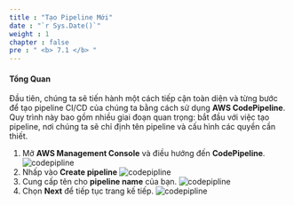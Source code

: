 ```yaml
---
title : "Tạo Pipeline Mới"
date : "`r Sys.Date()`"
weight : 1
chapter : false
pre : " <b> 7.1 </b> "
---
```


#### Tổng Quan
Đầu tiên, chúng ta sẽ tiến hành một cách tiếp cận toàn diện và từng bước để tạo pipeline CI/CD của chúng ta bằng cách sử dụng **AWS CodePipeline**. Quy trình này bao gồm nhiều giai đoạn quan trọng: bắt đầu với việc tạo pipeline, nơi chúng ta sẽ chỉ định tên pipeline và cấu hình các quyền cần thiết.

1. Mở **AWS Management Console** và điều hướng đến **CodePipeline**. ![codepipline](/images/6-set-up-pipeline/1-choose%20pipeline%20seeting/(1)-code-pipeline.jpg?width=60pc)
2. Nhấp vào **Create pipeline** ![codepipline](/images/6-set-up-pipeline/1-choose%20pipeline%20seeting/(2)-create-new-pipeline.jpg?width=60pc)
3. Cung cấp tên cho **pipeline name** của bạn. ![codepipline](/images/6-set-up-pipeline/1-choose%20pipeline%20seeting/(3)-setting.jpg?width=60pc)
4. Chọn **Next** để tiếp tục trang kế tiếp. ![codepipline](/images/6-set-up-pipeline/1-choose%20pipeline%20seeting/(4)-next.jpg?width=60pc)
